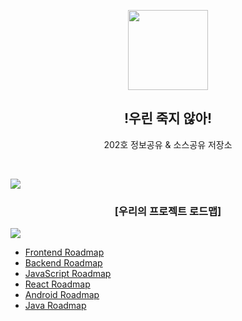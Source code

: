 
<p align="center">

  <img src="https://user-images.githubusercontent.com/110442250/198516713-3d800b6d-830b-4478-b03b-266aa3907cd6.png" height="128">
  <h2 align="center">!우린 죽지 않아!</h2>
  <p align="center">202호 정보공유 & 소스공유 저장소<p>
  
</p>

<br>

![](https://i.imgur.com/waxVImv.png)

### <p align="center">[우리의 프로젝트 로드맵]</p>

![](https://i.imgur.com/waxVImv.png)

 
- [Frontend Roadmap](https://roadmap.sh/frontend)
- [Backend Roadmap](https://roadmap.sh/backend)
- [JavaScript Roadmap](https://roadmap.sh/javascript)
- [React Roadmap](https://roadmap.sh/react)
- [Android Roadmap](https://roadmap.sh/android)
- [Java Roadmap](https://roadmap.sh/java)
